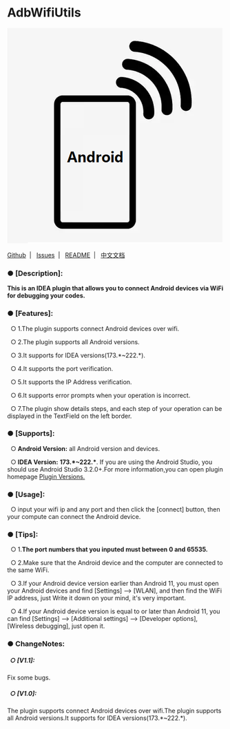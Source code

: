 

# AdbWifiUtils

![logo](/src/main/resources/icons/logo500.png)

<p></p>
<div>
  <a href="https://github.com/AweiLoveAndroid/AndroidAdbWifiUtils">Github</a>&nbsp;&nbsp;|
  &nbsp;&nbsp;<a href="https://github.com/AweiLoveAndroid/AndroidAdbWifiUtils/issues">Issues</a>&nbsp;&nbsp;|
  &nbsp;&nbsp;<a href="https://github.com/AweiLoveAndroid/AndroidAdbWifiUtils/blob/main/README.md">README</a>&nbsp;&nbsp;|
  &nbsp;&nbsp;<a href="https://github.com/AweiLoveAndroid/AndroidAdbWifiUtils/blob/main/README_CN.md">中文文档</a>
</div>
<p></p>

<div><h3>● [Description]:</h3></div>
<p></p>
<b>This is an IDEA plugin that allows you to connect Android devices via WiFi for debugging your codes.</b>
<p></p>
<div><h3>● [Features]:</h3></div>
<p>&nbsp;&nbsp;○ 1.The plugin supports connect Android devices over wifi.</p>
<p></p>
&nbsp;&nbsp;○ 2.The plugin supports all Android versions.
<p></p>
&nbsp;&nbsp;○ 3.It supports for IDEA versions(173.*~222.*). 
<p></p>
&nbsp;&nbsp;○ 4.It supports the port verification. 
<p></p>
&nbsp;&nbsp;○ 5.It supports the IP Address verification.
<p></p>
&nbsp;&nbsp;○ 6.It supports error prompts when your operation is incorrect.
<p></p>
&nbsp;&nbsp;○ 7.The plugin show details steps, and each step of your operation can be displayed in the TextField on the left border.
<div><h3>● [Supports]:</h3></div>
<p></p>
<div>&nbsp;&nbsp;○ <b>Android Version:</b> all Android version and devices.</div>
<p></p>
<div>&nbsp;&nbsp;○ <b>IDEA Version:</b> <b>173.*~222.*</b>. If you are using the Android Studio, you should use Android Studio 3.2.0+.For more information,you can open plugin homepage
  <a href="https://plugins.jetbrains.com/plugin/19898-adbwifiutils/versions">Plugin Versions.</a></div>
<p></p>
<div><h3>● [Usage]:</h3></div>
&nbsp;&nbsp;○ input your wifi ip and any port and then click the [connect] button, then your compute can connect the Android device.
<p></p>
<div><h3>● [Tips]:</h3></div>
&nbsp;&nbsp;○ 1.<b>The port numbers that you inputed must between 0 and 65535.</b>
<p></p>
&nbsp;&nbsp;○ 2.Make sure that the Android device and the computer are connected to the same WiFi.
<p></p>
&nbsp;&nbsp;○ 3.If your Android device version earlier than Android 11, you must open your Android devices and find [Settings] --> [WLAN],
and then find the WiFi IP address, just Write it down on your mind, it's very important.
<p></p>
&nbsp;&nbsp;○ 4.If your Android device version is equal to or later than Android 11, you can find [Settings] --> [Additional settings] --> [Developer options],
[Wireless debugging], just open it.
<p></p>

<div><h3>● ChangeNotes:</h3></div>

<div><h5>&nbsp;&nbsp;○ [V1.1]:</h5></div>
<p></p>
<div>Fix some bugs.</div>
<p></p>

<div><h5>&nbsp;&nbsp;○ [V1.0]:</h5></div>
<p></p>
<div>The plugin supports connect Android devices over wifi.The plugin supports all Android versions.It supports for IDEA versions(173.*~222.*). </div>
<p></p>
